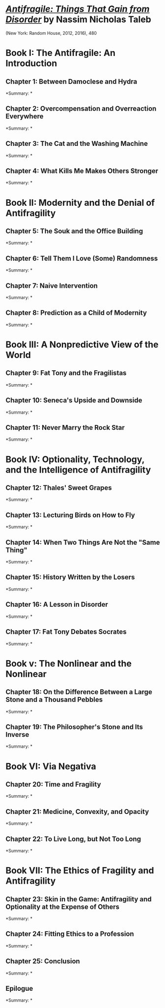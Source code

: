 
# [*Antifragile: Things That Gain from Disorder*](https://www.amazon.com/Antifragile-Things-That-Disorder-Incerto/dp/0812979680/ref=sr_1_1?dchild=1&keywords=antifragile&qid=1618232120&sr=8-1) by Nassim Nicholas Taleb

(New York: Random House, 2012, 2016), 480

# Book I: The Antifragile: An Introduction

## Chapter 1: Between Damoclese and Hydra
*Summary: *

## Chapter 2: Overcompensation and Overreaction Everywhere
*Summary: *

## Chapter 3: The Cat and the Washing Machine
*Summary: *

## Chapter 4: What Kills Me Makes Others Stronger
*Summary: *


# Book II: Modernity and the Denial of Antifragility

## Chapter 5: The Souk and the Office Building
*Summary: *

## Chapter 6: Tell Them I Love (Some) Randomness
*Summary: *

## Chapter 7: Naive Intervention
*Summary: *

## Chapter 8: Prediction as a Child of Modernity
*Summary: *


# Book III: A Nonpredictive View of the World

## Chapter 9: Fat Tony and the Fragilistas
*Summary: *

## Chapter 10: Seneca's Upside and Downside
*Summary: *

## Chapter 11: Never Marry the Rock Star
*Summary: *


# Book IV: Optionality, Technology, and the Intelligence of Antifragility

## Chapter 12: Thales' Sweet Grapes
*Summary: *

## Chapter 13: Lecturing Birds on How to Fly
*Summary: *

## Chapter 14: When Two Things Are Not the "Same Thing"
*Summary: *

## Chapter 15: History Written by the Losers
*Summary: *

## Chapter 16: A Lesson in Disorder
*Summary: *

## Chapter 17: Fat Tony Debates Socrates
*Summary: *

# Book v: The Nonlinear and the Nonlinear

## Chapter 18: On the Difference Between a Large Stone and a Thousand Pebbles
*Summary: *

## Chapter 19: The Philosopher's Stone and Its Inverse
*Summary: *


# Book VI: Via Negativa

## Chapter 20: Time and Fragility
*Summary: *

## Chapter 21: Medicine, Convexity, and Opacity
*Summary: *

## Chapter 22: To Live Long, but Not Too Long
*Summary: *


# Book VII: The Ethics of Fragility and Antifragility

## Chapter 23: Skin in the Game: Antifragility and Optionality at the Expense of Others
*Summary: *

## Chapter 24: Fitting Ethics to a Profession
*Summary: *

## Chapter 25: Conclusion
*Summary: *

## Epilogue
*Summary: *

